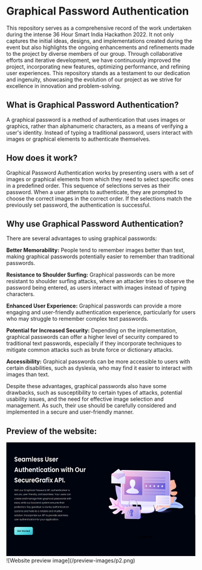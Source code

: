 # Graphical Password Authentication

This repository serves as a comprehensive record of the work undertaken during the intense 36 Hour Smart India Hackathon 2022. It not only captures the initial ideas, designs, and implementations created during the event but also highlights the ongoing enhancements and refinements made to the project by diverse members of our group. Through collaborative efforts and iterative development, we have continuously improved the project, incorporating new features, optimizing performance, and refining user experiences. This repository stands as a testament to our dedication and ingenuity, showcasing the evolution of our project as we strive for excellence in innovation and problem-solving.

## What is Graphical Password Authentication?

A graphical password is a method of authentication that uses images or graphics, rather than alphanumeric characters, as a means of verifying a user's identity. Instead of typing a traditional password, users interact with images or graphical elements to authenticate themselves.

## How does it work?

Graphical Password Authentication works by presenting users with a set of images or graphical elements from which they need to select specific ones in a predefined order. This sequence of selections serves as their password. When a user attempts to authenticate, they are prompted to choose the correct images in the correct order. If the selections match the previously set password, the authentication is successful.

## Why use Graphical Password Authentication?

There are several advantages to using graphical passwords:

**Better Memorability:** People tend to remember images better than text, making graphical passwords potentially easier to remember than traditional passwords.

**Resistance to Shoulder Surfing:** Graphical passwords can be more resistant to shoulder surfing attacks, where an attacker tries to observe the password being entered, as users interact with images instead of typing characters.

**Enhanced User Experience:** Graphical passwords can provide a more engaging and user-friendly authentication experience, particularly for users who may struggle to remember complex text passwords.

**Potential for Increased Security:** Depending on the implementation, graphical passwords can offer a higher level of security compared to traditional text passwords, especially if they incorporate techniques to mitigate common attacks such as brute force or dictionary attacks.

**Accessibility:** Graphical passwords can be more accessible to users with certain disabilities, such as dyslexia, who may find it easier to interact with images than text.

Despite these advantages, graphical passwords also have some drawbacks, such as susceptibility to certain types of attacks, potential usability issues, and the need for effective image selection and management. As such, their use should be carefully considered and implemented in a secure and user-friendly manner.

## Preview of the website:
<img src="/preview-images/p1.png" alt="Website preview image" width="500" height="300">
![Website preview image](/preview-images/p2.png)